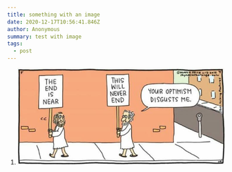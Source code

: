 ```yaml
---
title: something with an image
date: 2020-12-17T10:56:41.846Z
author: Anonymous
summary: test with image
tags:
  - post
---
```

1. ![an image](/static/img/dby6f8puwaaveug.jpeg "never ends")